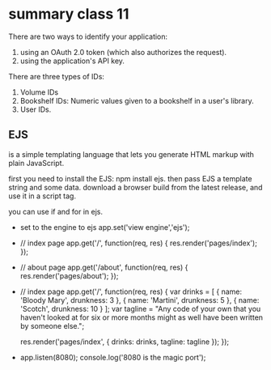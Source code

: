# summary class 11

There are two ways to identify your application: 
1. using an OAuth 2.0 token (which also authorizes the request).
2. using the application's API key.

There are three types of IDs:
1. Volume IDs
2. Bookshelf IDs: Numeric values given to a bookshelf in a user's library.
3. User IDs.

## EJS 
is a simple templating language that lets you generate HTML markup with plain JavaScript.

first you need to install the EJS: npm install ejs.
then pass EJS a template string and some data.
download a browser build from the latest release, and use it in a script tag.

you can use if and for in ejs.

- set to the engine to ejs
app.set('view engine','ejs');
- // index page 
app.get('/', function(req, res) {
    res.render('pages/index');
});
- // about page 
app.get('/about', function(req, res) {
    res.render('pages/about');
});

- // index page 
app.get('/', function(req, res) {
    var drinks = [
        { name: 'Bloody Mary', drunkness: 3 },
        { name: 'Martini', drunkness: 5 },
        { name: 'Scotch', drunkness: 10 }
    ];
    var tagline = "Any code of your own that you haven't looked at for six or more months might as well have been written by someone else.";

    res.render('pages/index', {
        drinks: drinks,
        tagline: tagline
    });
});
- app.listen(8080);
console.log('8080 is the magic port');
